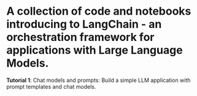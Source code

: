 ﻿# A collection of code and notebooks introducing to LangChain - an orchestration framework for applications with Large Language Models.

**Tutorial 1**: Chat models and prompts: Build a simple LLM application with prompt templates and chat models.
